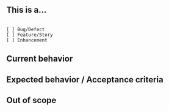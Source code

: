 ## This is a...
<!-- Check one of the following options with "x" -->
<pre><code>
[ ] Bug/Defect
[ ] Feature/Story
[ ] Enhancement
</code></pre>

## Current behavior
<!-- Describe how the issue manifests. -->


## Expected behavior / Acceptance criteria
<!-- Describe what the desired behavior would be. -->


## Out of scope
<!-- Describe what will not be covered by this issue. -->


